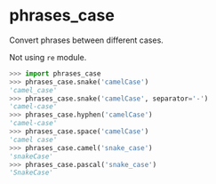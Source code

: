 # phrases_case

Convert phrases between different cases.

Not using `re` module.

```python
>>> import phrases_case
>>> phrases_case.snake('camelCase')
'camel_case'
>>> phrases_case.snake('camelCase', separator='-')
'camel-case'
>>> phrases_case.hyphen('camelCase')
'camel-case'
>>> phrases_case.space('camelCase')
'camel case'
>>> phrases_case.camel('snake_case')
'snakeCase'
>>> phrases_case.pascal('snake_case')
'SnakeCase'
```
